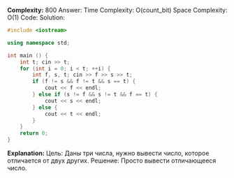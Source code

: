 **Complexity:** 800
Answer:
	Time Complexity: O(count_bit)
	Space Complexity: O(1)
Code:
Solution:
```cpp
#include <iostream>

using namespace std;

int main () {
    int t; cin >> t;
    for (int i = 0; i < t; ++i) {
        int f, s, t; cin >> f >> s >> t;
        if (f != s && f != t && s == t) {
            cout << f << endl;
        } else if (s != f && s != t && f == t) {
            cout << s << endl;
        } else {
            cout << t << endl;
        }
    }
    return 0;
}
```
**Explanation:**
	Цель: Даны три числа, нужно вывести число, которое отличается от двух других.
	Решение: Просто вывести отличающееся число.